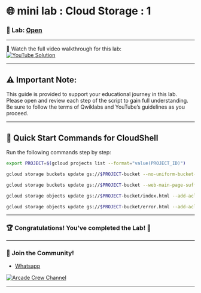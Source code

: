 # 🌐 mini lab : Cloud Storage : 1

### 📖 Lab: [Open](https://www.cloudskillsboost.google/focuses/36421?parent=game)

--- 

🎥 Watch the full video walkthrough for this lab:  
[![YouTube Solution](https://img.shields.io/badge/YouTube-Watch%20Solution-red?style=flat&logo=youtube)](https://www.youtube.com/watch?v=wjSrI-UHmM8)

---
## ⚠️ **Important Note:**
This guide is provided to support your educational journey in this lab. Please open and review each step of the script to gain full understanding. Be sure to follow the terms of Qwiklabs and YouTube’s guidelines as you proceed.

---

## 🚀 Quick Start Commands for CloudShell  
Run the following commands step by step:  

```bash
export PROJECT=$(gcloud projects list --format="value(PROJECT_ID)")

gcloud storage buckets update gs://$PROJECT-bucket --no-uniform-bucket-level-access

gcloud storage buckets update gs://$PROJECT-bucket --web-main-page-suffix=index.html --web-error-page=error.html

gcloud storage objects update gs://$PROJECT-bucket/index.html --add-acl-grant=entity=AllUsers,role=READER

gcloud storage objects update gs://$PROJECT-bucket/error.html --add-acl-grant=entity=AllUsers,role=READER
```

---

### 🏆 Congratulations! You've completed the Lab! 🎉

---

### 🤝 Join the Community!

- [Whatsapp](https://chat.whatsapp.com/KkNEauOhBQXHdVcmqIlv9F)  

[![Arcade Crew Channel](https://img.shields.io/badge/YouTube-Arcade%20Crew-red?style=flat&logo=youtube)](https://www.youtube.com/@Arcade61432)

---